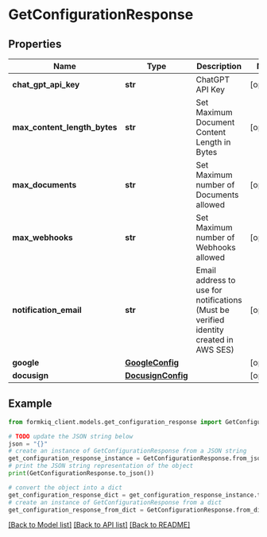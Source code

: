 # GetConfigurationResponse


## Properties

Name | Type | Description | Notes
------------ | ------------- | ------------- | -------------
**chat_gpt_api_key** | **str** | ChatGPT API Key | [optional] 
**max_content_length_bytes** | **str** | Set Maximum Document Content Length in Bytes | [optional] 
**max_documents** | **str** | Set Maximum number of Documents allowed | [optional] 
**max_webhooks** | **str** | Set Maximum number of Webhooks allowed | [optional] 
**notification_email** | **str** | Email address to use for notifications (Must be verified identity created in AWS SES) | [optional] 
**google** | [**GoogleConfig**](GoogleConfig.md) |  | [optional] 
**docusign** | [**DocusignConfig**](DocusignConfig.md) |  | [optional] 

## Example

```python
from formkiq_client.models.get_configuration_response import GetConfigurationResponse

# TODO update the JSON string below
json = "{}"
# create an instance of GetConfigurationResponse from a JSON string
get_configuration_response_instance = GetConfigurationResponse.from_json(json)
# print the JSON string representation of the object
print(GetConfigurationResponse.to_json())

# convert the object into a dict
get_configuration_response_dict = get_configuration_response_instance.to_dict()
# create an instance of GetConfigurationResponse from a dict
get_configuration_response_from_dict = GetConfigurationResponse.from_dict(get_configuration_response_dict)
```
[[Back to Model list]](../README.md#documentation-for-models) [[Back to API list]](../README.md#documentation-for-api-endpoints) [[Back to README]](../README.md)



